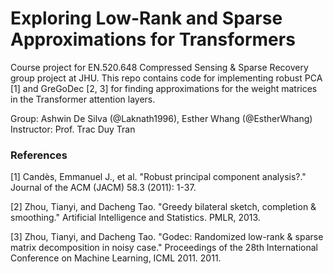 # Exploring Low-Rank and Sparse Approximations for Transformers

Course project for EN.520.648 Compressed Sensing &amp; Sparse Recovery group project at JHU. This repo contains code for implementing robust PCA [1] and GreGoDec [2, 3] for finding approximations for the weight matrices in the Transformer attention layers.

Group: Ashwin De Silva (@Laknath1996), Esther Whang (@EstherWhang)
Instructor: Prof. Trac Duy Tran

### References

[1] Candès, Emmanuel J., et al. "Robust principal component analysis?." Journal of the ACM (JACM) 58.3 (2011): 1-37.

[2] Zhou, Tianyi, and Dacheng Tao. "Greedy bilateral sketch, completion & smoothing." Artificial Intelligence and Statistics. PMLR, 2013.

[3] Zhou, Tianyi, and Dacheng Tao. "Godec: Randomized low-rank & sparse matrix decomposition in noisy case." Proceedings of the 28th International Conference on Machine Learning, ICML 2011. 2011.